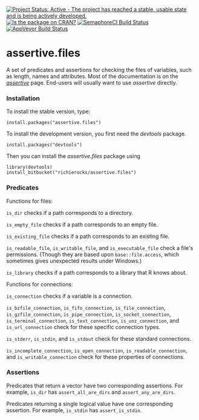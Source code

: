 [![Project Status: Active - The project has reached a stable, usable state and is being actively developed.](http://www.repostatus.org/badges/0.1.0/active.svg)](http://www.repostatus.org/#active)
[![Is the package on CRAN?](http://www.r-pkg.org/badges/version/assertive.files)](http://www.r-pkg.org/pkg/assertive.files)
[![SemaphoreCI Build Status](https://semaphoreci.com/api/v1/projects/91eec22a-dd14-4c7e-bd09-dcc50309dad0/635121/badge.svg)](https://semaphoreci.com/richierocks/assertive-files)
[![AppVeyor Build Status](https://ci.appveyor.com/api/projects/status/69c6pjkrhoqe8j6p?svg=true)](https://ci.appveyor.com/project/richierocks/assertive-files)

# assertive.files

A set of predicates and assertions for checking the files of variables, such as length, names and attributes.  Most of the documentation is on the *[assertive](https://bitbucket.org/richierocks/assertive)* page.  End-users will usually want to use *assertive* directly.


### Installation

To install the stable version, type:

```{r}
install.packages("assertive.files")
```

To install the development version, you first need the *devtools* package.

```{r}
install.packages("devtools")
```

Then you can install the *assertive.files* package using

```{r}
library(devtools)
install_bitbucket("richierocks/assertive.files")
```

### Predicates

Functions for files:

`is_dir` checks if a path corresponds to a directory.

`is_empty_file` checks if a path corresponds to an empty file.
 
`is_existing_file` checks if a path corresponds to an existing file.
 
`is_readable_file`, `is_writable_file`, and `is_executable_file` check a file's permissions.  (Though they are based upon `base::file.access`, which sometimes gives unexpected results under Windows.)

`is_library` checks if a path corresponds to a library that R knows about.

Functions for connections:

`is_connection` checks if a variable is a connection.

`is_bzfile_connection`, `is_fifo_connection`, `is_file_connection`, `is_gzfile_connection`, `is_pipe_connection`, `is_socket_connection`, `is_terminal_connection`, `is_text_connection`, `is_unz_connection`, and `is_url_connection` check for these specific connection types.

`is_stderr`, `is_stdin`, and `is_stdout` check for these standard connections.

`is_incomplete_connection`, `is_open_connection`, `is_readable_connection`, and `is_writable_connection` check for these properties of connections.

### Assertions

Predicates that return a vector have two corresponding assertions.  For example,
`is_dir` has `assert_all_are_dirs` and `assert_any_are_dirs`.

Predicates returning a single logical value have one corresponding assertion.
For example, `is_stdin` has `assert_is_stdin`.
